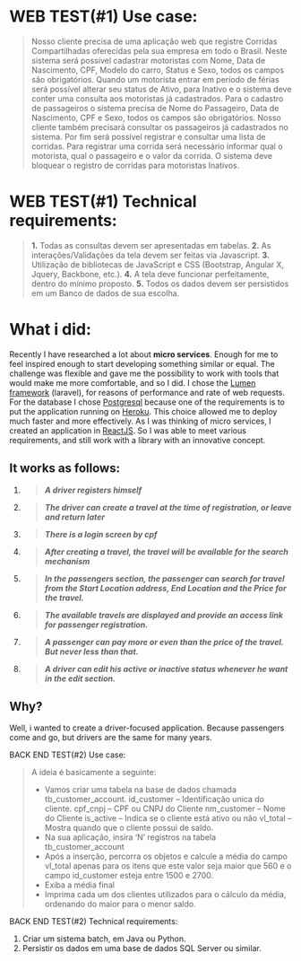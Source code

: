 WEB TEST(#1) Use case:
========

> Nosso cliente precisa de uma aplicação web que registre Corridas
> Compartilhadas oferecidas pela sua empresa em todo o Brasil. Neste
> sistema será possível cadastrar motoristas com Nome, Data de
> Nascimento, CPF, Modelo do carro, Status e Sexo, todos os campos são
> obrigatórios. Quando um motorista entrar em período de férias será
> possível alterar seu status de Ativo, para Inativo e o sistema deve
> conter uma consulta aos motoristas já cadastrados. Para o cadastro de
> passageiros o sistema precisa de Nome do Passageiro, Data de
> Nascimento, CPF e Sexo, todos os campos são obrigatórios. Nosso
> cliente também precisará consultar os passageiros já cadastrados no
> sistema. Por fim será possível registrar e consultar uma lista de
> corridas. Para registrar uma corrida será necessário informar qual o
> motorista, qual o passageiro e o valor da corrida. O sistema deve
> bloquear o registro de corridas para motoristas Inativos.


WEB TEST(#1) Technical requirements:
=====

> **1.** Todas as consultas devem ser apresentadas em tabelas.
> **2.** As interações/Validações da tela devem ser feitas via Javascript.
> **3.** Utilização de bibliotecas de JavaScript e CSS (Bootstrap, Angular X, Jquery, Backbone, etc.).
> **4.** A tela deve funcionar perfeitamente, dentro do mínimo proposto.
> **5.** Todos os dados devem ser persistidos em um Banco de dados de sua escolha.


**What i did:**
==
Recently I have researched a lot about **micro services**. Enough for me to feel inspired enough to start developing something similar or equal.
The challenge was flexible and gave me the possibility to work with tools that would make me more comfortable, and so I did.
I chose the [Lumen framework](https://lumen.laravel.com/) (laravel), for reasons of performance and rate of web requests.
For the database I chose [Postgresql](https://www.postgresql.org/) because one of the requirements is to put the application running on [Heroku](https://www.heroku.com/). This choice allowed me to deploy much faster and more effectively.
As I was thinking of micro services, I created an application in [ReactJS](https://reactjs.org/). So I was able to meet various requirements, and still work with a library with an innovative concept.

**It works as follows:**
------------------------

 1. > ***A driver registers himself***
 2. > ***The driver can create a travel at the time of registration, or leave and return later***
 3. > ***There is a login screen by cpf***
 4. > ***After creating a travel, the travel will be available for the search mechanism***
 5. > ***In the passengers section, the passenger can search for travel from the Start Location address, End Location and the Price for the
    travel.***
 6. > ***The available travels are displayed and provide an access link for passenger registration.***
 7. > ***A passenger can pay more or even than the price of the travel. But never less than that.***
 8. > ***A driver can edit his active or inactive status whenever he want in the edit section.***

Why?
--

Well, i wanted to create a driver-focused application. Because passengers come and go, but drivers are the same for many years.


BACK END TEST(#2) Use case:
>A ideia é basicamente a seguinte:
>- Vamos criar uma tabela na base de dados chamada tb_customer_account.
>id_customer – Identificação unica do cliente.
>cpf_cnpj – CPF ou CNPJ do Cliente
>nm_customer – Nome do Cliente
>is_active – Indica se o cliente está ativo ou não
>vl_total – Mostra quando que o cliente possui de saldo.
>- Na sua aplicação, insira ‘N’ registros na tabela tb_customer_account
>- Após a inserção, percorra os objetos e calcule a média do campo vl_total apenas para os itens que este valor
>seja maior que 560 e o campo id_customer esteja entre 1500 e 2700.
>- Exiba a média final
>- Imprima cada um dos clientes utilizados para o cálculo da média, ordenando do maior para o menor saldo.

BACK END TEST(#2) Technical requirements:
1. Criar um sistema batch, em Java ou Python.
2. Persistir os dados em uma base de dados SQL Server ou similar.
